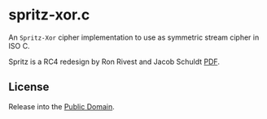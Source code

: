 spritz-xor.c
============
An `Spritz-Xor` cipher implementation to use as symmetric
stream cipher in ISO C.

Spritz is a RC4 redesign by Ron Rivest and Jacob Schuldt
[PDF](https://people.csail.mit.edu/rivest/pubs/RS14.pdf).

License
-------
Release into the [Public Domain](LICENSE).